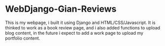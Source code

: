 # WebDjango-Gian-Reviews
This is my webpage, i built it using Django and HTML/CSS/Javascript. It is thinked to work as a book review page, and i also added functions to upload blog content, in the future i expect to add a work page to upload my portfolio content.
